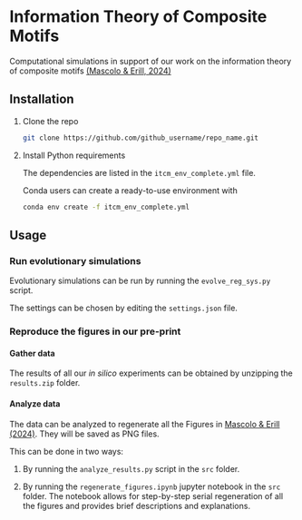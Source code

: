 # Information Theory of Composite Motifs

Computational simulations in support of our work on the information theory of composite motifs [(Mascolo & Erill, 2024)](https://doi.org/10.1101/2024.11.11.623117)

## Installation

1. Clone the repo
   ```sh
   git clone https://github.com/github_username/repo_name.git
   ```

2. Install Python requirements
   
   The dependencies are listed in the `itcm_env_complete.yml` file.

   Conda users can create a ready-to-use environment with
   ```sh
   conda env create -f itcm_env_complete.yml
   ```

## Usage

### Run evolutionary simulations

Evolutionary simulations can be run by running the `evolve_reg_sys.py` script.

The settings can be chosen by editing the `settings.json` file.

### Reproduce the figures in our pre-print

#### Gather data

The results of all our *in silico* experiments can be obtained by unzipping the `results.zip` folder.

#### Analyze data

The data can be analyzed to regenerate all the Figures in [Mascolo & Erill (2024)](https://doi.org/10.1101/2024.11.11.623117). They will be saved as PNG files.

This can be done in two ways:

1. By running the `analyze_results.py` script in the `src` folder.

2. By running the `regenerate_figures.ipynb` jupyter notebook in the `src` folder. The notebook allows for step-by-step serial regeneration of all the figures and provides brief descriptions and explanations.



